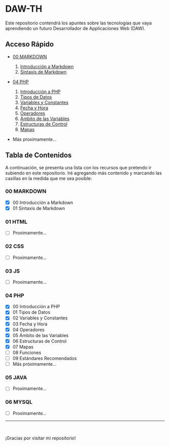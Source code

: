 # DAW-TH

Este repositorio contendrá los apuntes sobre las tecnologías que vaya aprendiendo un futuro Desarrollador de Applicaciones Web (DAW). 

## Acceso Rápido

- [00 MARKDOWN](./00%20MARKDOWN/)
  1. [Introducción a Markdown](./00%20MARKDOWN/00%20Introducción.md)
  2. [Sintaxis de Markdown](./00%20MARKDOWN/01%20Sintaxis.md)

- [04 PHP](./04%20PHP/)
  1. [Introducción a PHP](./04%20PHP/00%20Introducción.md)
  2. [Tipos de Datos](./04%20PHP/01%20Tipos%20de%20Datos.md)
  3. [Variables y Constantes](./04%20PHP/02%20Variables%20y%20Constantes.md)
  4. [Fecha y Hora](./04%20PHP/03%20Fecha%20y%20Hora.md)
  5. [Operadores](./04%20PHP/04%20Operadores.md)
  6. [Ámbito de las Variables](./04%20PHP/05%20%C3%81mbito%20de%20las%20Variables.md)
  7. [Estructuras de Control](./04%20PHP/06%20Estructuras%20de%20Control.md)
  8. [Mapas](./04%20PHP/07%20Mapas.md)
      
- Más proximamente...
<!-- - [01 HTML](./01%20HTML/README.md)
- [02 CSS](./02%20CSS/README.md)
- [03 JS](./03%20JS/README.md)
- [05 JAVA](./05%20JAVA/README.md)
- [06 MYSQL](./06%20MYSQL/README.md) -->

## Tabla de Contenidos

A continuación, se presenta una lista con los recursos que pretendo ir subiendo en este repositorio. Iré agregando más contenido y marcando las casillas en la medida que me sea posible:

### 00 MARKDOWN

- [x] 00 Introducción a Markdown
- [x] 01 Sintaxis de Markdown

### 01 HTML

- [ ] Proximamente...
<!-- - [ ] Etiquetas básicas de HTML
- [ ] Estructura de una página web
- [ ] Formularios HTML -->

### 02 CSS

- [ ] Proximamente...
<!-- - [ ] Selectores de CSS
- [ ] Estilos en cascada
- [ ] Diseño de página web -->

### 03 JS

- [ ] Proximamente...
<!-- - [ ] Variables y tipos de datos
- [ ] Control de flujo
- [ ] Funciones y objetos -->

### 04 PHP

- [x] 00 Introducción a PHP
- [x] 01 Tipos de Datos
- [x] 02 Variables y Constantes
- [x] 03 Fecha y Hora
- [x] 04 Operadores
- [x] 05 Ámbito de las Variables
- [x] 06 Estructuras de Control
- [x] 07 Mapas
- [ ] 08 Funciones
- [ ] 09 Estándares Recomendados
- [ ] Más próximamente...
  
### 05 JAVA

- [ ] Proximamente...
<!-- - [ ] Estructuras de control en Java
- [ ] Programación orientada a objetos
- [ ] Aplicaciones Java -->

### 06 MYSQL

- [ ] Proximamente...
<!-- - [ ] Consultas SQL básicas
- [ ] Diseño de bases de datos
- [ ] Administración de MySQL -->

---
<br>

¡Gracias por visitar mi repositorio!